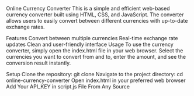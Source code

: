 Online Currency Converter
This is a simple and efficient web-based currency converter built using HTML, CSS, and JavaScript. The converter allows users to easily convert between different currencies with up-to-date exchange rates.

Features
Convert between multiple currencies
Real-time exchange rate updates
Clean and user-friendly interface
Usage
To use the currency converter, simply open the index.html file in your web browser. Select the currencies you want to convert from and to, enter the amount, and see the conversion result instantly.

Setup
Clone the repository: git clone 
Navigate to the project directory: cd online-currency-converter
Open index.html in your preferred web browser
Add Your API_KEY in script.js File From Any Source
